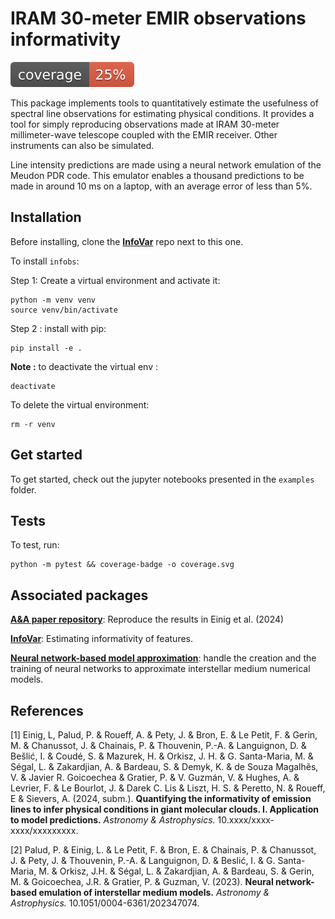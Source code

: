 # IRAM 30-meter EMIR observations informativity

![test coverage badge](./coverage.svg)

This package implements tools to quantitatively estimate the usefulness of spectral line observations for estimating physical conditions.
It provides a tool for simply reproducing observations made at IRAM 30-meter millimeter-wave telescope coupled with the EMIR receiver. Other instruments can also be simulated.

Line intensity predictions are made using a neural network emulation of the Meudon PDR code.
This emulator enables a thousand predictions to be made in around 10 ms on a laptop, with an average error of less than 5%.

## Installation

Before installing, clone the [**InfoVar**](<https://github.com/einigl/infovar>) repo next to this one.

To install `infobs`:

Step 1: Create a virtual environment and activate it:

```shell
python -m venv venv
source venv/bin/activate
```

Step 2 : install with pip:

```shell
pip install -e .
```

**Note :** to deactivate the virtual env :

```shell
deactivate
```

To delete the virtual environment:

```shell
rm -r venv
```

## Get started

To get started, check out the jupyter notebooks presented in the `examples` folder.

## Tests

To test, run:

```shell
python -m pytest && coverage-badge -o coverage.svg
```

## Associated packages

[**A&A paper repository**](https://github.com/einigl/informative-obs-paper): Reproduce the results in Einig et al. (2024)

[**InfoVar**](<https://github.com/einigl/infovar>): Estimating informativity of features.

[**Neural network-based model approximation**](<https://github.com/einigl/ism-model-nn-approximation>): handle the creation and the training of neural networks to approximate interstellar medium numerical models.

## References

[1] Einig, L, Palud, P. & Roueff, A. & Pety, J. & Bron, E. & Le Petit, F. & Gerin, M. & Chanussot, J. & Chainais, P. & Thouvenin, P.-A. & Languignon, D. & Bešlić, I. & Coudé, S. & Mazurek, H. & Orkisz, J. H. & G. Santa-Maria, M. & Ségal, L. & Zakardjian, A. & Bardeau, S. & Demyk, K. & de Souza Magalhẽs, V. & Javier R. Goicoechea & Gratier, P. & V. Guzmán, V. & Hughes, A. & Levrier, F. & Le Bourlot, J. & Darek C. Lis & Liszt, H. S. & Peretto, N. & Roueff, E & Sievers, A. (2024, subm.).
**Quantifying the informativity of emission lines to infer physical conditions in giant molecular clouds. I. Application to model predictions.** *Astronomy & Astrophysics.*
10.xxxx/xxxx-xxxx/xxxxxxxxx.

[2] Palud, P. & Einig, L. & Le Petit, F. & Bron, E. & Chainais, P. & Chanussot, J. & Pety, J. & Thouvenin, P.-A. & Languignon, D. & Beslić, I. & G. Santa-Maria, M. & Orkisz, J.H. & Ségal, L. & Zakardjian, A. & Bardeau, S. & Gerin, M. & Goicoechea, J.R. & Gratier, P. & Guzman, V. (2023).
**Neural network-based emulation of interstellar medium models.**
*Astronomy & Astrophysics.*
10.1051/0004-6361/202347074.
